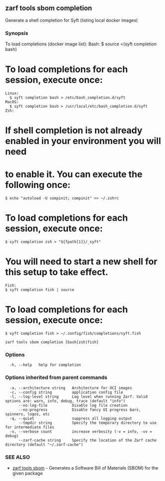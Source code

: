 ## zarf tools sbom completion

Generate a shell completion for Syft (listing local docker images)

### Synopsis

To load completions (docker image list):
	Bash:
	$ source <(syft completion bash)
# To load completions for each session, execute once:
	Linux:
	  $ syft completion bash > /etc/bash_completion.d/syft
	MacOS:
	  $ syft completion bash > /usr/local/etc/bash_completion.d/syft
	Zsh:
# If shell completion is not already enabled in your environment you will need
# to enable it.  You can execute the following once:
	$ echo "autoload -U compinit; compinit" >> ~/.zshrc
# To load completions for each session, execute once:
	$ syft completion zsh > "${fpath[1]}/_syft"
# You will need to start a new shell for this setup to take effect.
	Fish:
	$ syft completion fish | source
# To load completions for each session, execute once:
	$ syft completion fish > ~/.config/fish/completions/syft.fish
	

```
zarf tools sbom completion [bash|zsh|fish]
```

### Options

```
  -h, --help   help for completion
```

### Options inherited from parent commands

```
  -a, --architecture string   Architecture for OCI images
  -c, --config string         application config file
  -l, --log-level string      Log level when running Zarf. Valid options are: warn, info, debug, trace (default "info")
      --no-log-file           Disable log file creation
      --no-progress           Disable fancy UI progress bars, spinners, logos, etc
  -q, --quiet                 suppress all logging output
      --tmpdir string         Specify the temporary directory to use for intermediate files
  -v, --verbose count         increase verbosity (-v = info, -vv = debug)
      --zarf-cache string     Specify the location of the Zarf cache directory (default "~/.zarf-cache")
```

### SEE ALSO

* [zarf tools sbom](zarf_tools_sbom.md)	 - Generates a Software Bill of Materials (SBOM) for the given package

